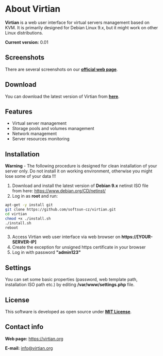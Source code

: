 # About Virtian
**Virtian** is a web user interface for virtual servers management based on KVM. It is primarily designed for Debian Linux 9.x, but it might work on other Linux distributions.

**Current version:** 0.01

## Screenshots

There are several screenshots on our [**official web page**](https://virtian.org/?page=screenshots).

## Download

You can download the latest version of Virtian from [**here**](https://github.com/softsun-cz/virtian/releases).

## Features

- Virtual server management
- Storage pools and volumes management
- Network management
- Server resources monitoring

## Installation

**Warning** - The following procedure is designed for clean installation of your server only. Do not install it on working environment, otherwise you might lose some of your data !!!

1. Download and install the latest version of **Debian 9.x** netinst ISO file from here: https://www.debian.org/CD/netinst/
2. Log in as **root** and run:

```sh
apt-get -y install git
git clone https://github.com/softsun-cz/virtian.git
cd virtian
chmod +x ./install.sh
./install.sh
reboot
```

3. Access Virtian web user interface via web browser on **https://[YOUR-SERVER-IP]**
4. Create the exception for unsigned https certificate in your browser
5. Log in with password **"admin123"**

## Settings

You can set some basic properties (password, web template path, installation ISO path etc.) by editing **/var/www/settings.php** file.

## License

This software is developed as open source under [**MIT License**](./LICENSE).

## Contact info
**Web page:** https://virtian.org

**E-mail:** info@virtian.org
